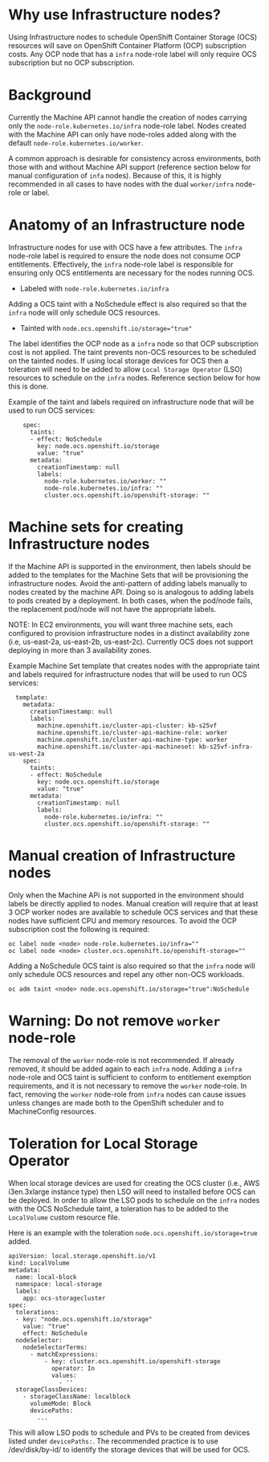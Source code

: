 # Why use Infrastructure nodes?
Using Infrastructure nodes to schedule OpenShift Container Storage (OCS) resources will save on OpenShift Container Platform (OCP) subscription costs. Any OCP node that has a `infra` node-role label will only require OCS subscription but no OCP subscription.
# Background
Currently the Machine API cannot handle the creation of nodes carrying only the `node-role.kubernetes.io/infra` node-role label. Nodes created with the Machine API can only have node-roles added along with the default `node-role.kubernetes.io/worker`. 

A common approach is desirable for consistency across environments, both those with and without Machine API support (reference section below for manual configuration of `infa` nodes). Because of this, it is highly recommended in all cases to have nodes with the dual `worker/infra` node-role or label.
# Anatomy of an Infrastructure node
Infrastructure nodes for use with OCS have a few attributes. The `infra` node-role label is required to ensure the node does not consume OCP entitlements. Effectively, the `infra` node-role label is responsible for ensuring only OCS entitlements are necessary for the nodes running OCS.

* Labeled with `node-role.kubernetes.io/infra`

Adding a OCS taint with a NoSchedule effect is also required so that the `infra` node will only schedule OCS resources.

* Tainted with `node.ocs.openshift.io/storage="true"`

The label identifies the OCP node as a `infra` node so that OCP subscription cost is not applied. The taint prevents non-OCS resources to be scheduled on the tainted nodes. If using local storage devices for OCS then a toleration will need to be added to allow `Local Storage Operator` (LSO) resources to schedule on the `infra` nodes. Reference section below for how this is done.

Example of the taint and labels required on infrastructure node that will be used to run OCS services:
~~~
    spec:
      taints:
      - effect: NoSchedule
        key: node.ocs.openshift.io/storage
        value: "true"
      metadata:
        creationTimestamp: null
        labels:
          node-role.kubernetes.io/worker: ""
          node-role.kubernetes.io/infra: ""
          cluster.ocs.openshift.io/openshift-storage: ""
~~~
# Machine sets for creating Infrastructure nodes
If the Machine API is supported in the environment, then labels should be added to the templates for the Machine Sets that will be provisioning the infrastructure nodes. Avoid the anti-pattern of adding labels manually to nodes created by the machine API. Doing so is analogous to adding labels to pods created by a deployment. In both cases, when the pod/node fails, the replacement pod/node will not have the appropriate labels.

NOTE: In EC2 environments, you will want three machine sets, each configured to provision infrastructure nodes in a distinct availability zone (i.e, us-east-2a, us-east-2b, us-east-2c). Currently OCS does not support deploying in more than 3 availability zones.

Example Machine Set template that creates nodes with the appropriate taint and labels required for infrastructure nodes that will be used to run OCS services:

~~~
  template:
    metadata:
      creationTimestamp: null
      labels:
        machine.openshift.io/cluster-api-cluster: kb-s25vf
        machine.openshift.io/cluster-api-machine-role: worker
        machine.openshift.io/cluster-api-machine-type: worker
        machine.openshift.io/cluster-api-machineset: kb-s25vf-infra-us-west-2a
    spec:
      taints:
      - effect: NoSchedule
        key: node.ocs.openshift.io/storage
        value: "true"
      metadata:
        creationTimestamp: null
        labels:
          node-role.kubernetes.io/infra: ""
          cluster.ocs.openshift.io/openshift-storage: ""
~~~
# Manual creation of Infrastructure nodes
Only when the Machine APi is not supported in the environment should labels be directly applied to nodes. Manual creation will require that at least 3 OCP worker nodes are available to schedule OCS services and that these nodes have sufficient CPU and memory resources. To avoid the OCP subscription cost the following is required:

~~~
oc label node <node> node-role.kubernetes.io/infra=""
oc label node <node> cluster.ocs.openshift.io/openshift-storage=""
~~~

Adding a NoSchedule OCS taint is also required so that the `infra` node will only schedule OCS resources and repel any other non-OCS workloads.

~~~
oc adm taint <node> node.ocs.openshift.io/storage="true":NoSchedule
~~~


# Warning: Do not remove `worker` node-role
The removal of the `worker` node-role is not recommended. If already removed, it should be added again to each `infra` node. Adding a `infra` node-role and OCS taint is sufficient to conform to entitlement exemption requirements, and it is not necessary to remove the `worker` node-role. In fact, removing the `worker` node-role from `infra` nodes can cause issues unless changes are made both to the OpenShift scheduler and to MachineConfig resources.

# Toleration for Local Storage Operator 
When local storage devices are used for creating the OCS cluster (i.e., AWS i3en.3xlarge instance type) then LSO will need to installed before OCS can be deployed. In order to allow the LSO pods to schedule on the `infra` nodes with the OCS NoSchedule taint, a toleration has to be added to the `LocalVolume` custom resource file.

Here is an example with the toleration `node.ocs.openshift.io/storage=true` added.

~~~
apiVersion: local.storage.openshift.io/v1
kind: LocalVolume
metadata:
  name: local-block
  namespace: local-storage
  labels:
    app: ocs-storagecluster
spec:
  tolerations:
  - key: "node.ocs.openshift.io/storage"
    value: "true"
    effect: NoSchedule
  nodeSelector:
    nodeSelectorTerms:
      - matchExpressions:
          - key: cluster.ocs.openshift.io/openshift-storage
            operator: In
            values:
              - ''
  storageClassDevices:
    - storageClassName: localblock
      volumeMode: Block
      devicePaths:
        ...
~~~

This will allow LSO pods to schedule and PVs to be created from devices listed under `devicePaths:`. The recommended practice is to use /dev/disk/by-id/<ID> to identify the storage devices that will be used for OCS.		
		
